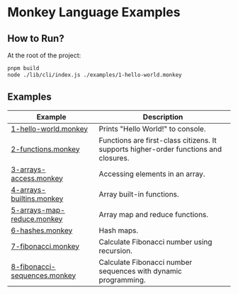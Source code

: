 # Monkey Language Examples

## How to Run?

At the root of the project:

```bash
pnpm build
node ./lib/cli/index.js ./examples/1-hello-world.monkey
```

## Examples

| Example                                                        | Description                                                                          |
| -------------------------------------------------------------- | ------------------------------------------------------------------------------------ |
| [1-hello-world.monkey](./1-hello-world.monkey)                 | Prints "Hello World!" to console.                                                    |
| [2-functions.monkey](./2-functions.monkey)                     | Functions are first-class citizens. It supports higher-order functions and closures. |
| [3-arrays-access.monkey](./3-arrays-access.monkey)             | Accessing elements in an array.                                                      |
| [4-arrays-builtins.monkey](./4-arrays-builtins.monkey)         | Array built-in functions.                                                            |
| [5-arrays-map-reduce.monkey](./5-arrays-map-reduce.monkey)     | Array map and reduce functions.                                                      |
| [6-hashes.monkey](./6-hashes.monkey)                           | Hash maps.                                                                           |
| [7-fibonacci.monkey](./7-fibonacci.monkey)                     | Calculate Fibonacci number using recursion.                                          |
| [8-fibonacci-sequences.monkey](./8-fibonacci-sequences.monkey) | Calculate Fibonacci number sequences with dynamic programming.                       |
